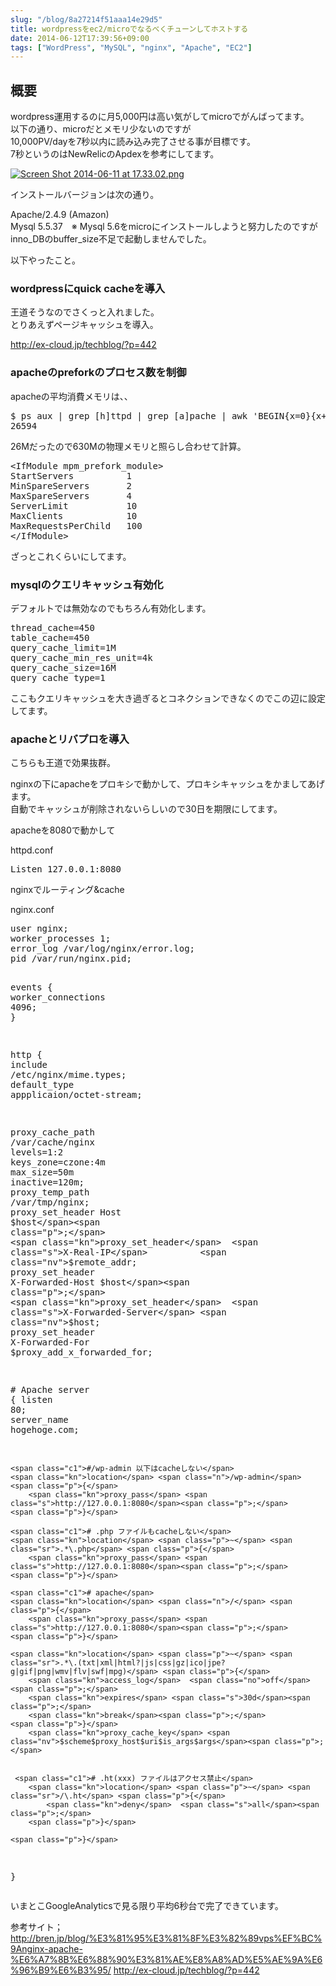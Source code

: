 ```yaml
---
slug: "/blog/8a27214f51aaa14e29d5"
title: wordpressをec2/microでなるべくチューンしてホストする
date: 2014-06-12T17:39:56+09:00
tags: ["WordPress", "MySQL", "nginx", "Apache", "EC2"]
---
```


<h2>
<span id="概要" class="fragment"></span><a href="#%E6%A6%82%E8%A6%81"><i class="fa fa-link"></i></a>概要</h2>

<p>wordpress運用するのに月5,000円は高い気がしてmicroでがんばってます。<br>
以下の通り、microだとメモリ少ないのですが<br>
10,000PV/dayを7秒以内に読み込み完了させる事が目標です。<br>
7秒というのはNewRelicのApdexを参考にしてます。</p>

<p><a href="https://qiita-user-contents.imgix.net/https%3A%2F%2Fqiita-image-store.s3.amazonaws.com%2F0%2F17326%2Fca0c6eda-1629-e871-3d69-f8abaaa8b5d5.png?ixlib=rb-1.2.2&amp;auto=format&amp;gif-q=60&amp;q=75&amp;s=ed2bf2869c25d487b1e5f9c92afc26e8" target="_blank" rel="nofollow noopener"><img src="https://qiita-user-contents.imgix.net/https%3A%2F%2Fqiita-image-store.s3.amazonaws.com%2F0%2F17326%2Fca0c6eda-1629-e871-3d69-f8abaaa8b5d5.png?ixlib=rb-1.2.2&amp;auto=format&amp;gif-q=60&amp;q=75&amp;s=ed2bf2869c25d487b1e5f9c92afc26e8" alt="Screen Shot 2014-06-11 at 17.33.02.png" title="Screen Shot 2014-06-11 at 17.33.02.png" data-canonical-src="https://qiita-image-store.s3.amazonaws.com/0/17326/ca0c6eda-1629-e871-3d69-f8abaaa8b5d5.png" srcset="https://qiita-user-contents.imgix.net/https%3A%2F%2Fqiita-image-store.s3.amazonaws.com%2F0%2F17326%2Fca0c6eda-1629-e871-3d69-f8abaaa8b5d5.png?ixlib=rb-1.2.2&amp;auto=format&amp;gif-q=60&amp;q=75&amp;w=1400&amp;fit=max&amp;s=390183caffe5b7ca5e38445070523e97 1x" loading="lazy"></a></p>

<p>インストールバージョンは次の通り。</p>

<p>Apache/2.4.9 (Amazon)<br>
Mysql 5.5.37　※ Mysql 5.6をmicroにインストールしようと努力したのですがinno_DBのbuffer_size不足で起動しませんでした。</p>

<p>以下やったこと。</p>

<h3>
<span id="wordpressにquick-cacheを導入" class="fragment"></span><a href="#wordpress%E3%81%ABquick-cache%E3%82%92%E5%B0%8E%E5%85%A5"><i class="fa fa-link"></i></a>wordpressにquick cacheを導入</h3>

<p>王道そうなのでさくっと入れました。<br>
とりあえずページキャッシュを導入。</p>

<p><a href="http://ex-cloud.jp/techblog/?p=442" class="autolink" rel="nofollow noopener" target="_blank">http://ex-cloud.jp/techblog/?p=442</a></p>

<h3>
<span id="apacheのpreforkのプロセス数を制御" class="fragment"></span><a href="#apache%E3%81%AEprefork%E3%81%AE%E3%83%97%E3%83%AD%E3%82%BB%E3%82%B9%E6%95%B0%E3%82%92%E5%88%B6%E5%BE%A1"><i class="fa fa-link"></i></a>apacheのpreforkのプロセス数を制御</h3>

<p>apacheの平均消費メモリは、、</p>

<div class="code-frame" data-lang="text"><div class="highlight"><pre>$ ps aux | grep [h]ttpd | grep [a]pache | awk 'BEGIN{x=0}{x+=$6}END{ print x/NR }'
26594
</pre></div></div>

<p>26Mだったので630Mの物理メモリと照らし合わせて計算。</p>

<div class="code-frame" data-lang="apache"><div class="highlight"><pre><span class="p">&lt;</span><span class="nl">IfModule</span><span class="sr"> mpm_prefork_module</span><span class="p">&gt;
</span><span class="nc">StartServers</span>          1
<span class="nc">MinSpareServers</span>       2
<span class="nc">MaxSpareServers</span>       4
<span class="nc">ServerLimit</span>           10
MaxClients            10
MaxRequestsPerChild   100
<span class="p">&lt;/</span><span class="nl">IfModule</span><span class="p">&gt;
</span></pre></div></div>

<p>ざっとこれくらいにしてます。</p>

<h3>
<span id="mysqlのクエリキャッシュ有効化" class="fragment"></span><a href="#mysql%E3%81%AE%E3%82%AF%E3%82%A8%E3%83%AA%E3%82%AD%E3%83%A3%E3%83%83%E3%82%B7%E3%83%A5%E6%9C%89%E5%8A%B9%E5%8C%96"><i class="fa fa-link"></i></a>mysqlのクエリキャッシュ有効化</h3>

<p>デフォルトでは無効なのでもちろん有効化します。</p>

<div class="code-frame" data-lang="text"><div class="highlight"><pre>thread_cache=450
table_cache=450
query_cache_limit=1M
query_cache_min_res_unit=4k
query_cache_size=16M
query_cache_type=1
</pre></div></div>

<p>ここもクエリキャッシュを大き過ぎるとコネクションできなくのでこの辺に設定してます。</p>

<h3>
<span id="apacheとリバプロを導入" class="fragment"></span><a href="#apache%E3%81%A8%E3%83%AA%E3%83%90%E3%83%97%E3%83%AD%E3%82%92%E5%B0%8E%E5%85%A5"><i class="fa fa-link"></i></a>apacheとリバプロを導入</h3>

<p>こちらも王道で効果抜群。</p>

<p>nginxの下にapacheをプロキシで動かして、プロキシキャッシュをかましてあげます。<br>
自動でキャッシュが削除されないらしいので30日を期限にしてます。</p>

<p>apacheを8080で動かして</p>

<div class="code-frame" data-lang="apache">
<div class="code-lang"><span class="bold">httpd.conf</span></div>
<div class="highlight"><pre><span class="nc">Listen</span> 127.0.0.1:8080
</pre></div>
</div>

<p>nginxでルーティング&amp;cache</p>

<div class="code-frame" data-lang="nginx">
<div class="code-lang"><span class="bold">nginx.conf</span></div>
<div class="highlight"><pre><span class="k">user</span> <span class="s">nginx</span><span class="p">;</span>
<span class="k">worker_processes</span> <span class="mi">1</span><span class="p">;</span>
<span class="k">error_log</span> <span class="n">/var/log/nginx/error.log</span><span class="p">;</span>
<span class="k">pid</span> <span class="n">/var/run/nginx.pid</span><span class="p">;</span>


<span class="k">events</span> <span class="p">{</span>
<span class="kn">worker_connections</span> <span class="mi">4096</span><span class="p">;</span>
<span class="p">}</span>

<span class="k">http</span> <span class="p">{</span>
  <span class="kn">include</span> <span class="n">/etc/nginx/mime.types</span><span class="p">;</span>
  <span class="kn">default_type</span> <span class="nc">appplicaion/octet-stream</span><span class="p">;</span>

  <span class="kn">proxy_cache_path</span>  <span class="n">/var/cache/nginx</span> <span class="s">levels=1:2</span> <span class="s">keys_zone=czone:4m</span> <span class="s">max_size=50m</span> <span class="s">inactive=120m</span><span class="p">;</span>
  <span class="kn">proxy_temp_path</span>   <span class="n">/var/tmp/nginx</span><span class="p">;</span>
  <span class="kn">proxy_set_header</span>  <span class="s">Host</span>               <span class="nv">$host</span><span class="p">;</span>
  <span class="kn">proxy_set_header</span>  <span class="s">X-Real-IP</span>          <span class="nv">$remote_addr</span><span class="p">;</span>
  <span class="kn">proxy_set_header</span>  <span class="s">X-Forwarded-Host</span>   <span class="nv">$host</span><span class="p">;</span>
  <span class="kn">proxy_set_header</span>  <span class="s">X-Forwarded-Server</span> <span class="nv">$host</span><span class="p">;</span>
  <span class="kn">proxy_set_header</span>  <span class="s">X-Forwarded-For</span>    <span class="nv">$proxy_add_x_forwarded_for</span><span class="p">;</span>

<span class="c1"># Apache</span>
<span class="kn">server</span> <span class="p">{</span>
    <span class="kn">listen</span>       <span class="mi">80</span><span class="p">;</span>
    <span class="kn">server_name</span>  <span class="s">hogehoge.com</span><span class="p">;</span>

    <span class="c1">#/wp-admin 以下はcacheしない</span>
    <span class="kn">location</span> <span class="n">/wp-admin</span> <span class="p">{</span>
        <span class="kn">proxy_pass</span> <span class="s">http://127.0.0.1:8080</span><span class="p">;</span>
    <span class="p">}</span>

    <span class="c1"># .php ファイルもcacheしない</span>
    <span class="kn">location</span> <span class="p">~</span> <span class="sr">.*\.php</span> <span class="p">{</span>
        <span class="kn">proxy_pass</span> <span class="s">http://127.0.0.1:8080</span><span class="p">;</span>
    <span class="p">}</span>

    <span class="c1"># apache</span>
    <span class="kn">location</span> <span class="n">/</span> <span class="p">{</span>
        <span class="kn">proxy_pass</span> <span class="s">http://127.0.0.1:8080</span><span class="p">;</span>
    <span class="p">}</span>

    <span class="kn">location</span> <span class="p">~</span> <span class="sr">.*\.(txt|xml|html?|js|css|gz|ico|jpe?g|gif|png|wmv|flv|swf|mpg)</span> <span class="p">{</span>
        <span class="kn">access_log</span>  <span class="no">off</span><span class="p">;</span>
        <span class="kn">expires</span> <span class="s">30d</span><span class="p">;</span>
        <span class="kn">break</span><span class="p">;</span>
    <span class="p">}</span>
        <span class="kn">proxy_cache_key</span> <span class="nv">$scheme$proxy_host$uri$is_args$args</span><span class="p">;</span>


     <span class="c1"># .ht(xxx) ファイルはアクセス禁止</span>
        <span class="kn">location</span> <span class="p">~</span> <span class="sr">/\.ht</span> <span class="p">{</span>
            <span class="kn">deny</span>  <span class="s">all</span><span class="p">;</span>
        <span class="p">}</span>

    <span class="p">}</span>
<span class="p">}</span>
</pre></div>
</div>

<p>いまとこGoogleAnalyticsで見る限り平均6秒台で完了できています。</p>

<p>参考サイト；<br>
<a href="http://bren.jp/blog/%E3%81%95%E3%81%8F%E3%82%89vps%EF%BC%9Anginx-apache-%E6%A7%8B%E6%88%90%E3%81%AE%E8%A8%AD%E5%AE%9A%E6%96%B9%E6%B3%95/" class="autolink" rel="nofollow noopener" target="_blank">http://bren.jp/blog/%E3%81%95%E3%81%8F%E3%82%89vps%EF%BC%9Anginx-apache-%E6%A7%8B%E6%88%90%E3%81%AE%E8%A8%AD%E5%AE%9A%E6%96%B9%E6%B3%95/</a> <a href="http://ex-cloud.jp/techblog/?p=442" class="autolink" rel="nofollow noopener" target="_blank">http://ex-cloud.jp/techblog/?p=442</a></p>

